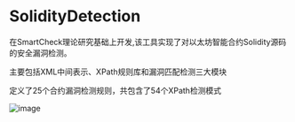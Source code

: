 # SolidityDetection
在SmartCheck理论研究基础上开发,该工具实现了对以太坊智能合约Solidity源码的安全漏洞检测。

主要包括XML中间表示、XPath规则库和漏洞匹配检测三大模块

定义了25个合约漏洞检测规则，共包含了54个XPath检测模式

![image](https://user-images.githubusercontent.com/44292124/147764033-850f45af-8665-4aeb-8c2b-8cc3196a02dd.png)
